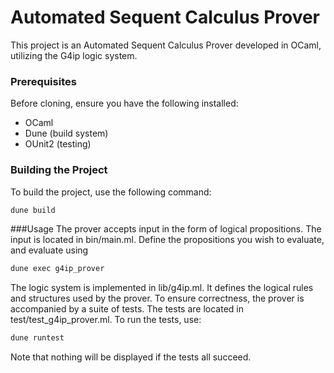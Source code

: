 # Automated Sequent Calculus Prover
This project is an Automated Sequent Calculus Prover developed in OCaml, utilizing the G4ip logic system.

### Prerequisites
Before cloning, ensure you have the following installed:
- OCaml
- Dune (build system)
- OUnit2 (testing)

### Building the Project
To build the project, use the following command:
```bash
dune build
```
###Usage
The prover accepts input in the form of logical propositions. The input is located in bin/main.ml. Define the propositions you wish to evaluate, and
evaluate using 
```bash
dune exec g4ip_prover
```

The logic system is implemented in lib/g4ip.ml. It defines the logical rules and structures used by the prover.
To ensure correctness, the prover is accompanied by a suite of tests. The tests are located in test/test_g4ip_prover.ml. To run the tests, use:
```bash
dune runtest
```
Note that nothing will be displayed if the tests all succeed.
